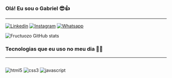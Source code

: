 ### Olá! Eu sou o Gabriel 😎👍
<hr>

[![Linkedin](https://img.shields.io/badge/LinkedIn-0077B5?style=for-the-badge&logo=linkedin&logoColor=white)](https://www.linkedin.com/in/gabriel-fructuozo/)
[![Instagram](https://img.shields.io/badge/Instagram-E4405F?style=for-the-badge&logo=instagram&logoColor=white)](https://www.instagram.com/gfruc_/)
[![Whatsapp](https://img.shields.io/badge/WhatsApp-25D366?style=for-the-badge&logo=whatsapp&logoColor=white)](https://api.whatsapp.com/send?phone=5521969630886)

![Fructuozo GitHub stats](https://github-readme-stats.vercel.app/api?username=Fructuozo&show_icons=true&theme=radical) 

### Tecnologias que eu uso no meu dia 👨‍💻
<hr>

<div style="display: inline_block"><br/>
<img  aling="center" alt="html5" src="https://img.shields.io/badge/HTML5-E34F26?style=for-the-badge&logo=html5&logoColor=white" >
<img  aling="center" alt="css3" src="https://img.shields.io/badge/CSS3-1572B6?style=for-the-badge&logo=css3&logoColor=white" >
<img  aling="center" alt="javascript" src="https://img.shields.io/badge/JavaScript-323330?style=for-the-badge&logo=javascript&logoColor=F7DF1E" >

</div>
